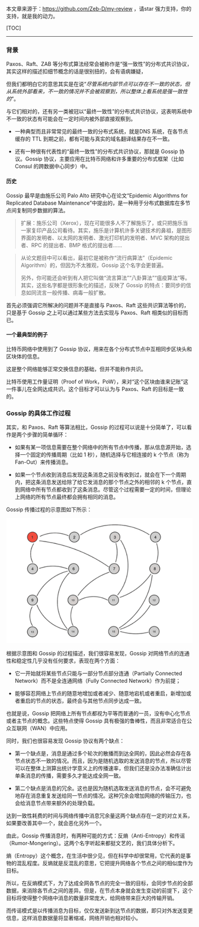本文章来源于：<https://github.com/Zeb-D/my-review> ，请star 强力支持，你的支持，就是我的动力。

[TOC]

------



### 背景

Paxos、Raft、ZAB 等分布式算法经常会被称作是“强一致性”的分布式共识协议，其实这样的描述扣细节概念的话是很别扭的，会有语病嫌疑，

但我们都明白它的意思其实是在说“*尽管系统内部节点可以存在不一致的状态，但从系统外部看来，不一致的情况并不会被观察到，所以整体上看系统是强一致性的*”。

与它们相对的，还有另一类被冠以“最终一致性”的分布式共识协议，这表明系统中不一致的状态有可能会在一定时间内被外部直接观察到。

- 一种典型而且非常常见的最终一致的分布式系统，就是DNS 系统，在各节点缓存的 TTL 到期之前，都有可能与真实的域名翻译结果存在不一致。

- 还有一种很有代表性的“最终一致性”的分布式共识协议，那就是 Gossip 协议。Gossip 协议，主要应用在比特币网络和许多重要的分布式框架（比如 Consul 的跨数据中心同步）中。



#### 历史

Gossip 最早是由施乐公司 Palo Alto 研究中心在论文“Epidemic Algorithms for Replicated Database Maintenance”中提出的，是一种用于分布式数据库在多节点间复制同步数据的算法。

> 扩展：施乐公司（Xerox），现在可能很多人不了解施乐了，或只把施乐当一家复印产品公司看待。其实，施乐是计算机许多关键技术的鼻祖，是图形界面的发明者、以太网的发明者、激光打印机的发明者、MVC 架构的提出者、RPC 的提出者、BMP 格式的提出者……

> 从论文题目中可以看出，最初它是被称作“流行病算法”（Epidemic Algorithm）的，但因为不太雅观，Gossip 这个名字会更普遍。
>
> 另外，你可能还会听到有人把它叫做“流言算法”“八卦算法”“瘟疫算法”等。其实，这些名字都是很形象化的描述，反映了 Gossip 的特点：要同步的信息如同流言一般传播、病毒一般扩散。

首先必须强调它所解决的问题并不是直接与 Paxos、Raft 这些共识算法等价的，只是基于 Gossip 之上可以通过某些方法去实现与 Paxos、Raft 相类似的目标而已。



#### 一个最典型的例子

比特币网络中使用到了 Gossip 协议，用来在各个分布式节点中互相同步区块头和区块体的信息。

这是整个网络能够正常交换信息的基础，但并不能称作共识。

比特币使用工作量证明（Proof of Work，PoW），来对“这个区块由谁来记账”这一件事儿在全网达成共识。这个目标才可以认为与 Paxos、Raft 的目标是一致的。



### Gossip 的具体工作过程

其实，和 Paxos、Raft 等算法相比，Gossip 的过程可以说是十分简单了，可以看作是两个步骤的简单循环：

- 如果有某一项信息需要在整个网络中的所有节点中传播，那从信息源开始，选择一个固定的传播周期（比如 1 秒），随机选择与它相连接的 k 个节点（称为 Fan-Out）来传播消息。

- 如果一个节点收到消息后发现这条消息之前没有收到过，就会在下一个周期内，把这条消息发送给除了给它发消息的那个节点之外的相邻的 k 个节点，直到网络中所有节点都收到了这条消息。尽管这个过程需要一定的时间，但理论上网络的所有节点最终都会拥有相同的消息。

Gossip 传播过程的示意图如下所示：

![gossip-work-brcast.gif](../image/gossip-work-brcast.gif)

根据示意图和 Gossip 的过程描述，我们很容易发现，Gossip 对网络节点的连通性和稳定性几乎没有任何要求，表现在两个方面：

- 它一开始就将某些节点只能与一部分节点部分连通（Partially Connected Network）而不是全连通网络（Fully Connected Network）作为前提；

- 能够容忍网络上节点的随意地增加或者减少、随意地宕机或者重启，新增加或者重启的节点的状态，最终会与其他节点同步达成一致。

也就是说，Gossip 把网络上所有节点都视为平等而普通的一员，没有中心化节点或者主节点的概念。这些特点使得 Gossip 具有极强的鲁棒性，而且非常适合在公众互联网（WAN）中应用。



同时，我们也很容易发现 Gossip 协议有两个缺点：

- 第一个缺点是，消息是通过多个轮次的散播而到达全网的，因此必然会存在各节点状态不一致的情况。而且，因为是随机选取的发送消息的节点，所以尽管可以在整体上测算出统计学意义上的传播速率，但我们还是没办法准确估计出单条消息的传播，需要多久才能达成全网一致。

- 第二个缺点是消息的冗余。这也是因为随机选取发送消息的节点，会不可避免地存在消息重复发送给同一节点的情况。这种冗余会增加网络的传输压力，也会给消息节点带来额外的处理负载。

达到一致性耗费的时间与网络传播中消息冗余量这两个缺点存在一定的对立关系，如果要改善其中一个，就会恶化另外一个。

由此，Gossip 传播消息时，有两种可能的方式：反熵（Anti-Entropy）和传谣（Rumor-Mongering）。这两个名字听起来都挺文艺的，我们具体分析下。

熵（Entropy）这个概念，在生活中很少见，但在科学中却很常用，它代表的是事物的混乱程度。反熵就是反混乱的意思，它把提升网络各个节点之间的相似度作为目标。

所以，在反熵模式下，为了达成全网各节点的完全一致的目标，会同步节点的全部数据，来消除各节点之间的差异。但是，在节点本身就会发生变动的前提下，这个目标将使得整个网络中消息的数量非常庞大，给网络带来巨大的传输开销。

而传谣模式是以传播消息为目标，仅仅发送新到达节点的数据，即只对外发送变更信息，这样消息数据量将显著缩减，网络开销也相对较小。